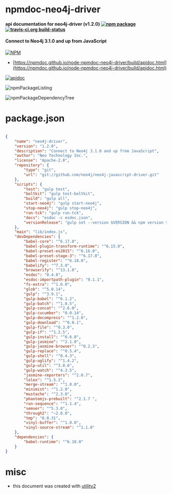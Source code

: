 # npmdoc-neo4j-driver

#### api documentation for  neo4j-driver (v1.2.0)  [![npm package](https://img.shields.io/npm/v/npmdoc-neo4j-driver.svg?style=flat-square)](https://www.npmjs.org/package/npmdoc-neo4j-driver) [![travis-ci.org build-status](https://api.travis-ci.org/npmdoc/node-npmdoc-neo4j-driver.svg)](https://travis-ci.org/npmdoc/node-npmdoc-neo4j-driver)

#### Connect to Neo4j 3.1.0 and up from JavaScript

[![NPM](https://nodei.co/npm/neo4j-driver.png?downloads=true&downloadRank=true&stars=true)](https://www.npmjs.com/package/neo4j-driver)

- [https://npmdoc.github.io/node-npmdoc-neo4j-driver/build/apidoc.html](https://npmdoc.github.io/node-npmdoc-neo4j-driver/build/apidoc.html)

[![apidoc](https://npmdoc.github.io/node-npmdoc-neo4j-driver/build/screenCapture.buildCi.browser.%252Ftmp%252Fbuild%252Fapidoc.html.png)](https://npmdoc.github.io/node-npmdoc-neo4j-driver/build/apidoc.html)

![npmPackageListing](https://npmdoc.github.io/node-npmdoc-neo4j-driver/build/screenCapture.npmPackageListing.svg)

![npmPackageDependencyTree](https://npmdoc.github.io/node-npmdoc-neo4j-driver/build/screenCapture.npmPackageDependencyTree.svg)



# package.json

```json

{
    "name": "neo4j-driver",
    "version": "1.2.0",
    "description": "Connect to Neo4j 3.1.0 and up from JavaScript",
    "author": "Neo Technology Inc.",
    "license": "Apache-2.0",
    "repository": {
        "type": "git",
        "url": "git://github.com/neo4j/neo4j-javascript-driver.git"
    },
    "scripts": {
        "test": "gulp test",
        "boltkit": "gulp test-boltkit",
        "build": "gulp all",
        "start-neo4j": "gulp start-neo4j",
        "stop-neo4j": "gulp stop-neo4j",
        "run-tck": "gulp run-tck",
        "docs": "esdoc -c esdoc.json",
        "versionRelease": "gulp set --version $VERSION && npm version $VERSION --no-git-tag-version"
    },
    "main": "lib/index.js",
    "devDependencies": {
        "babel-core": "^6.17.0",
        "babel-plugin-transform-runtime": "^6.15.0",
        "babel-preset-es2015": "^6.16.0",
        "babel-preset-stage-3": "^6.17.0",
        "babel-register": "^6.18.0",
        "babelify": "^7.3.0",
        "browserify": "^13.1.0",
        "esdoc": "0.4.8",
        "esdoc-importpath-plugin": "0.1.1",
        "fs-extra": "^1.0.0",
        "glob": "^5.0.14",
        "gulp": "^3.9.1",
        "gulp-babel": "^6.1.2",
        "gulp-batch": "^1.0.5",
        "gulp-concat": "^2.6.0",
        "gulp-cucumber": "0.0.14",
        "gulp-decompress": "^1.2.0",
        "gulp-download": "^0.0.1",
        "gulp-file": "^0.3.0",
        "gulp-if": "^1.2.5",
        "gulp-install": "^0.6.0",
        "gulp-jasmine": "^2.1.0",
        "gulp-jasmine-browser": "^0.2.3",
        "gulp-replace": "^0.5.4",
        "gulp-shell": "^0.4.3",
        "gulp-uglify": "^1.4.2",
        "gulp-util": "^3.0.6",
        "gulp-watch": "^4.3.5",
        "jasmine-reporters": "^2.0.7",
        "lolex": "^1.5.2",
        "merge-stream": "^1.0.0",
        "minimist": "^1.2.0",
        "mustache": "^2.3.0",
        "phantomjs-prebuilt": "^2.1.7 ",
        "run-sequence": "^1.1.4",
        "semver": "^5.3.0",
        "through2": "~2.0.0",
        "tmp": "0.0.31",
        "vinyl-buffer": "^1.0.0",
        "vinyl-source-stream": "^1.1.0"
    },
    "dependencies": {
        "babel-runtime": "^6.18.0"
    }
}
```



# misc
- this document was created with [utility2](https://github.com/kaizhu256/node-utility2)
